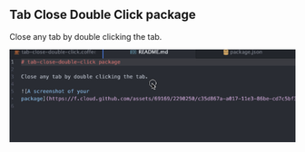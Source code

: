 ## Tab Close Double Click package

Close any tab by double clicking the tab.

![Screenshot](https://github.com/evmorov/tab-close-double-click/blob/master/tab-close.gif?raw=true)
